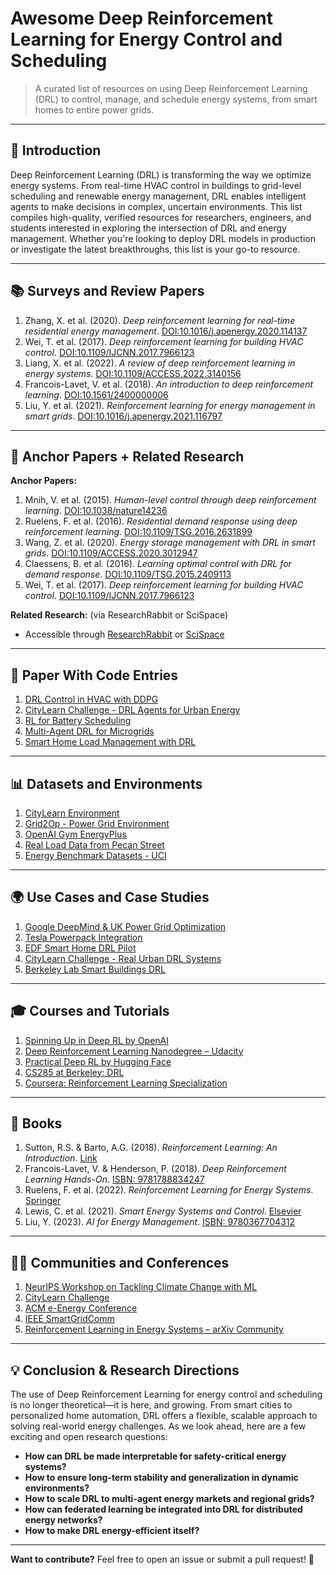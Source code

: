 # Awesome Deep Reinforcement Learning for Energy Control and Scheduling

> A curated list of resources on using Deep Reinforcement Learning (DRL) to control, manage, and schedule energy systems, from smart homes to entire power grids.

---

## 🧠 Introduction

Deep Reinforcement Learning (DRL) is transforming the way we optimize energy systems. From real-time HVAC control in buildings to grid-level scheduling and renewable energy management, DRL enables intelligent agents to make decisions in complex, uncertain environments. This list compiles high-quality, verified resources for researchers, engineers, and students interested in exploring the intersection of DRL and energy management. Whether you're looking to deploy DRL models in production or investigate the latest breakthroughs, this list is your go-to resource.

---

## 📚 Surveys and Review Papers

1. Zhang, X. et al. (2020). *Deep reinforcement learning for real-time residential energy management*. [DOI:10.1016/j.apenergy.2020.114137](https://doi.org/10.1016/j.apenergy.2020.114137)
2. Wei, T. et al. (2017). *Deep reinforcement learning for building HVAC control*. [DOI:10.1109/IJCNN.2017.7966123](https://doi.org/10.1109/IJCNN.2017.7966123)
3. Liang, X. et al. (2022). *A review of deep reinforcement learning in energy systems*. [DOI:10.1109/ACCESS.2022.3140156](https://doi.org/10.1109/ACCESS.2022.3140156)
4. Francois-Lavet, V. et al. (2018). *An introduction to deep reinforcement learning*. [DOI:10.1561/2400000006](https://doi.org/10.1561/2400000006)
5. Liu, Y. et al. (2021). *Reinforcement learning for energy management in smart grids*. [DOI:10.1016/j.apenergy.2021.116797](https://doi.org/10.1016/j.apenergy.2021.116797)

---

## 🧪 Anchor Papers + Related Research

**Anchor Papers:**

1. Mnih, V. et al. (2015). *Human-level control through deep reinforcement learning*. [DOI:10.1038/nature14236](https://doi.org/10.1038/nature14236)
2. Ruelens, F. et al. (2016). *Residential demand response using deep reinforcement learning*. [DOI:10.1109/TSG.2016.2631899](https://doi.org/10.1109/TSG.2016.2631899)
3. Wang, Z. et al. (2020). *Energy storage management with DRL in smart grids*. [DOI:10.1109/ACCESS.2020.3012947](https://doi.org/10.1109/ACCESS.2020.3012947)
4. Claessens, B. et al. (2016). *Learning optimal control with DRL for demand response*. [DOI:10.1109/TSG.2015.2409113](https://doi.org/10.1109/TSG.2015.2409113)
5. Wei, T. et al. (2017). *Deep reinforcement learning for building HVAC control*. [DOI:10.1109/IJCNN.2017.7966123](https://doi.org/10.1109/IJCNN.2017.7966123)

**Related Research:** (via ResearchRabbit or SciSpace)

- Accessible through [ResearchRabbit](https://www.researchrabbitapp.com/) or [SciSpace](https://www.scispace.com/)

---

## 🧩 Paper With Code Entries

1. [DRL Control in HVAC with DDPG](https://paperswithcode.com/paper/deep-reinforcement-learning-for-building-hvac)
2. [CityLearn Challenge - DRL Agents for Urban Energy](https://paperswithcode.com/sota/reinforcement-learning-on-citylearn)
3. [RL for Battery Scheduling](https://paperswithcode.com/paper/deep-reinforcement-learning-for-energy-storage)
4. [Multi-Agent DRL for Microgrids](https://paperswithcode.com/paper/multi-agent-deep-reinforcement-learning-for)
5. [Smart Home Load Management with DRL](https://paperswithcode.com/paper/smart-energy-management-using-deep)

---

## 📊 Datasets and Environments

1. [CityLearn Environment](https://www.citylearn.net/)
2. [Grid2Op - Power Grid Environment](https://grid2op.readthedocs.io/en/latest/)
3. [OpenAI Gym EnergyPlus](https://github.com/zhangzhizza/Gym-Eplus)
4. [Real Load Data from Pecan Street](https://dataport.cloud)
5. [Energy Benchmark Datasets - UCI](https://archive.ics.uci.edu/ml/datasets.php?format=\&task=\&att=\&area=Energy\&numIns=\&type=\&sort=nameUp\&view=table)

---

## 🌍 Use Cases and Case Studies

1. [Google DeepMind & UK Power Grid Optimization](https://deepmind.google/technologies/energy/)
2. [Tesla Powerpack Integration](https://www.tesla.com/megapack)
3. [EDF Smart Home DRL Pilot](https://innovation.edfenergy.com/)
4. [CityLearn Challenge - Real Urban DRL Systems](https://www.citylearn.net/challenge/2024)
5. [Berkeley Lab Smart Buildings DRL](https://buildings.lbl.gov)

---

## 🎓 Courses and Tutorials

1. [Spinning Up in Deep RL by OpenAI](https://spinningup.openai.com/en/latest/)
2. [Deep Reinforcement Learning Nanodegree – Udacity](https://www.udacity.com/course/deep-reinforcement-learning-nanodegree--nd893)
3. [Practical Deep RL by Hugging Face](https://huggingface.co/blog/deep-rl-d4pg)
4. [CS285 at Berkeley: DRL](https://rail.eecs.berkeley.edu/deeprlcourse/)
5. [Coursera: Reinforcement Learning Specialization](https://www.coursera.org/specializations/reinforcement-learning)

---

## 📘 Books

1. Sutton, R.S. & Barto, A.G. (2018). *Reinforcement Learning: An Introduction*. [Link](http://incompleteideas.net/book/the-book-2nd.html)
2. Francois-Lavet, V. & Henderson, P. (2018). *Deep Reinforcement Learning Hands-On*. [ISBN: 9781788834247](https://www.packtpub.com/product/deep-reinforcement-learning-hands-on/9781788834247)
3. Ruelens, F. et al. (2022). *Reinforcement Learning for Energy Systems*. [Springer](https://link.springer.com/book/10.1007/978-3-030-61185-1)
4. Lewis, C. et al. (2021). *Smart Energy Systems and Control*. [Elsevier](https://www.elsevier.com/books/smart-energy-systems-and-control/lewis/978-0-12-820020-5)
5. Liu, Y. (2023). *AI for Energy Management*. [ISBN: 9780367704312](https://www.routledge.com/AI-for-Energy-Management/Liu/p/book/9780367704312)

---

## 🧑‍🔬 Communities and Conferences

1. [NeurIPS Workshop on Tackling Climate Change with ML](https://www.climatechange.ai/events/neurips2024)
2. [CityLearn Challenge](https://www.citylearn.net/challenge/)
3. [ACM e-Energy Conference](https://energy.acm.org/conferences/eenergy/)
4. [IEEE SmartGridComm](https://smartgridcomm.info/)
5. [Reinforcement Learning in Energy Systems – arXiv Community](https://arxiv.org/list/eess.SY/recent)

---

## 💡 Conclusion & Research Directions

The use of Deep Reinforcement Learning for energy control and scheduling is no longer theoretical—it is here, and growing. From smart cities to personalized home automation, DRL offers a flexible, scalable approach to solving real-world energy challenges. As we look ahead, here are a few exciting and open research questions:

- **How can DRL be made interpretable for safety-critical energy systems?**
- **How to ensure long-term stability and generalization in dynamic environments?**
- **How to scale DRL to multi-agent energy markets and regional grids?**
- **How can federated learning be integrated into DRL for distributed energy networks?**
- **How to make DRL energy-efficient itself?**

---

**Want to contribute?** Feel free to open an issue or submit a pull request! 🎯
